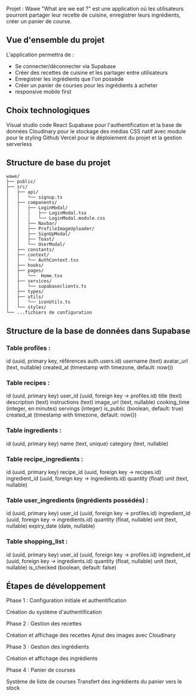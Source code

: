 Projet : Wawe "What are we eat ?" est une application où les utilisateurs pourront partager leur recette de cuisine, enregistrer leurs ingrédients, créer un panier de course.

## Vue d'ensemble du projet

L'application permettra de :

- Se connecter/déconnecter via Supabase
- Créer des recettes de cuisine et les partager entre utilisateurs
- Enregistrer les ingrédients que l'on possède
- Créer un panier de courses pour les ingrédients à acheter
- responsive mobile first

## Choix technologiques

Visual studio code
React
Supabase pour l'authentification et la base de données
Cloudinary pour le stockage des médias
CSS natif avec module pour le styling
Github
Vercel pour le déploiement du projet et la gestion serverless

## Structure de base du projet

```
wawe/
├── public/
├── src/
│   ├── api/
│   │   └── signup.ts
│   ├── components/
│   │   ├── LoginModal/
│   │   │   ├── LoginModal.tsx
│   │   │   └── LoginModal.module.css
│   │   ├── Navbar/
│   │   ├── ProfileImageUploader/
│   │   ├── SignUpModal/
│   │   ├── Toast/
│   │   └── UserModal/
│   ├── constants/
│   ├── context/
│   │   └── AuthContext.tsx
│   ├── hooks/
│   ├── pages/
│   │   └──  Home.tsx
│   ├── services/
│   │   └── supabaseclients.ts
│   ├── types/
│   ├── utils/
│   │   └── iconUtils.ts
│   └── styles/
└── ...fichiers de configuration
```

## Structure de la base de données dans Supabase

### Table profiles :

id (uuid, primary key, références auth.users.id)
username (text)
avatar_url (text, nullable)
created_at (timestamp with timezone, default: now())

### Table recipes :

id (uuid, primary key)
user_id (uuid, foreign key -> profiles.id)
title (text)
description (text)
instructions (text)
image_url (text, nullable)
cooking_time (integer, en minutes)
servings (integer)
is_public (boolean, default: true)
created_at (timestamp with timezone, default: now())

### Table ingredients :

id (uuid, primary key)
name (text, unique)
category (text, nullable)

### Table recipe_ingredients :

id (uuid, primary key)
recipe_id (uuid, foreign key -> recipes.id)
ingredient_id (uuid, foreign key -> ingredients.id)
quantity (float)
unit (text, nullable)

### Table user_ingredients (ingrédients possédés) :

id (uuid, primary key)
user_id (uuid, foreign key -> profiles.id)
ingredient_id (uuid, foreign key -> ingredients.id)
quantity (float, nullable)
unit (text, nullable)
expiry_date (date, nullable)

### Table shopping_list :

id (uuid, primary key)
user_id (uuid, foreign key -> profiles.id)
ingredient_id (uuid, foreign key -> ingredients.id)
quantity (float, nullable)
unit (text, nullable)
is_checked (boolean, default: false)

## Étapes de développement

Phase 1 : Configuration initiale et authentification

Création du système d'authentification

Phase 2 : Gestion des recettes

Création et affichage des recettes
Ajout des images avec Cloudinary

Phase 3 : Gestion des ingrédients

Création et affichage des ingrédients

Phase 4 : Panier de courses

Système de liste de courses
Transfert des ingrédients du panier vers le stock
